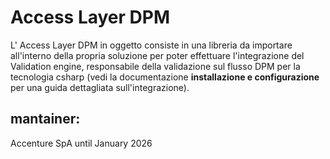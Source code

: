 # **Access Layer** DPM  
L' Access Layer DPM   in oggetto consiste in una libreria da importare all'interno della propria soluzione per poter effettuare l'integrazione del Validation engine, responsabile della validazione sul flusso DPM   per la tecnologia csharp (vedi la documentazione **installazione e configurazione** per una guida dettagliata sull'integrazione).

## mantainer:
 Accenture SpA until January 2026